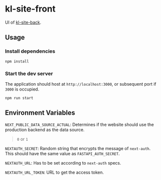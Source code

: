 # kl-site-front

UI of [kl-site-back](https://github.com/RaenonX-Finance/kl-site-back).

## Usage

### Install dependencies

```shell
npm install
```

### Start the dev server

The application should host at `http://localhost:3000`, or subsequent port if `3000` is occupied.

```shell
npm run start
```

## Environment Variables

`NEXT_PUBLIC_DATA_SOURCE_ACTUAL`: Determines if the website should use the production backend as the data source.
> `0` or `1`

`NEXTAUTH_SECRET`: Random string that encrypts the message of `next-auth`. 
This should have the same value as `FASTAPI_AUTH_SECRET`.

`NEXTAUTH_URL`: Has to be set according to `next-auth` specs.

`NEXTAUTH_URL_TOKEN`: URL to get the access token.
